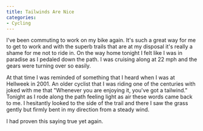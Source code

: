 ```yaml
---
title: Tailwinds Are Nice
categories:
- Cycling
---
```


I've been commuting to work on my bike again. It's such a great way for me to get to work and with the superb trails that are at my disposal it's really a shame for me not to ride in. On the way home tonight I felt like I was in paradise as I pedaled down the path. I was cruising along at 22 mph and the gears were turning over so easily.

At that time I was reminded of something that I heard when I was at Hellweek in 2001. An older cyclist that I was riding one of the centuries with joked with me that "Whenever you are enjoying it, you've got a tailwind." Tonight as I rode along the path feeling light as air these words came back to me. I hesitantly looked to the side of the trail and there I saw the grass gently but firmly bent in my direction from a steady wind.

I had proven this saying true yet again.
